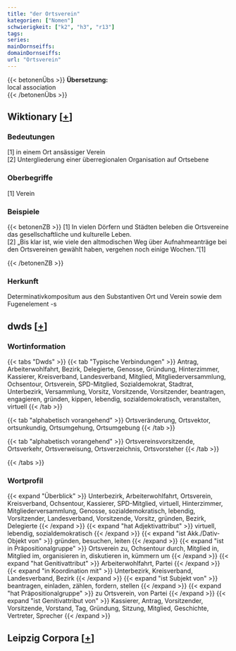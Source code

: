 ```yaml
---
title: "der Ortsverein"
kategorien: ["Nomen"]
schwierigkeit: ["k2", "h3", "r13"]
tags:
series:
mainDornseiffs:
domainDornseiffs:
url: "Ortsverein"
---
```


{{< betonenÜbs >}}
**Übersetzung:**  
local association  
{{< /betonenÜbs >}}

## Wiktionary [[+](https://de.wiktionary.org/wiki/Ortsverein)]

### Bedeutungen
[1] in einem Ort ansässiger Verein  
[2] Untergliederung einer überregionalen Organisation auf Ortsebene  

### Oberbegriffe
[1] Verein  

### Beispiele
{{< betonenZB >}}
[1] In vielen Dörfern und Städten beleben die Ortsvereine das gesellschaftliche und kulturelle Leben.  
[2] „Bis klar ist, wie viele den altmodischen Weg über Aufnahmeanträge bei den Ortsvereinen gewählt haben, vergehen noch einige Wochen.“[1]  

{{< /betonenZB >}}
### Herkunft
Determinativkompositum aus den Substantiven Ort und Verein sowie dem Fugenelement -s  



## dwds [[+](https://www.dwds.de/wb/Ortsverein)]

### Wortinformation
{{< tabs "Dwds" >}}
{{< tab "Typische Verbindungen" >}}
Antrag, Arbeiterwohlfahrt, Bezirk, Delegierte, Genosse, Gründung, Hinterzimmer, Kassierer, Kreisverband, Landesverband, Mitglied, Mitgliederversammlung, Ochsentour, Ortsverein, SPD-Mitglied, Sozialdemokrat, Stadtrat, Unterbezirk, Versammlung, Vorsitz, Vorsitzende, Vorsitzender, beantragen, engagieren, gründen, kippen, lebendig, sozialdemokratisch, veranstalten, virtuell
{{< /tab >}}

{{< tab "alphabetisch vorangehend" >}}
Ortsveränderung, Ortsvektor, ortsunkundig, Ortsumgehung, Ortsumgebung
{{< /tab >}}

{{< tab "alphabetisch vorangehend" >}}
Ortsvereinsvorsitzende, Ortsverkehr, Ortsverweisung, Ortsverzeichnis, Ortsvorsteher
{{< /tab >}}

{{< /tabs >}}

### Wortprofil
{{< expand "Überblick" >}} Unterbezirk, Arbeiterwohlfahrt, Ortsverein, Kreisverband, Ochsentour, Kassierer, SPD-Mitglied, virtuell, Hinterzimmer, Mitgliederversammlung, Genosse, sozialdemokratisch, lebendig, Vorsitzender, Landesverband, Vorsitzende, Vorsitz, gründen, Bezirk, Delegierte {{< /expand >}}
{{< expand "hat Adjektivattribut" >}} virtuell, lebendig, sozialdemokratisch {{< /expand >}}
{{< expand "ist Akk./Dativ-Objekt von" >}} gründen, besuchen, leiten {{< /expand >}}
{{< expand "ist in Präpositionalgruppe" >}} Ortsverein zu, Ochsentour durch, Mitglied in, Mitglied im, organisieren in, diskutieren in, kümmern um {{< /expand >}}
{{< expand "hat Genitivattribut" >}} Arbeiterwohlfahrt, Partei {{< /expand >}}
{{< expand "in Koordination mit" >}} Unterbezirk, Kreisverband, Landesverband, Bezirk {{< /expand >}}
{{< expand "ist Subjekt von" >}} beantragen, einladen, zählen, fordern, stellen {{< /expand >}}
{{< expand "hat Präpositionalgruppe" >}} zu Ortsverein, von Partei {{< /expand >}}
{{< expand "ist Genitivattribut von" >}} Kassierer, Antrag, Vorsitzender, Vorsitzende, Vorstand, Tag, Gründung, Sitzung, Mitglied, Geschichte, Vertreter, Sprecher {{< /expand >}}

## Leipzig Corpora [[+](https://corpora.uni-leipzig.de/en/res?word=Ortsverein&corpusId=deu_newscrawl-public_2018)]


